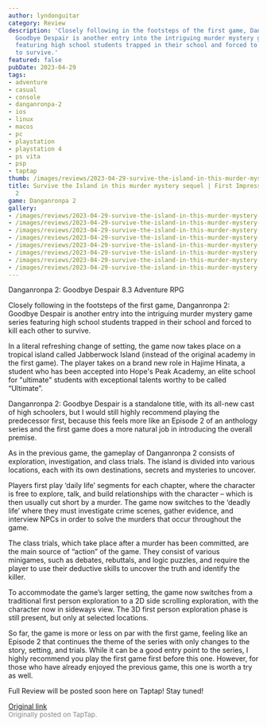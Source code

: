 ```yaml
---
author: lyndonguitar
category: Review
description: 'Closely following in the footsteps of the first game, Danganronpa 2:
  Goodbye Despair is another entry into the intriguing murder mystery game series
  featuring high school students trapped in their school and forced to kill each other
  to survive.'
featured: false
pubDate: 2023-04-29
tags:
- adventure
- casual
- console
- danganronpa-2
- ios
- linux
- macos
- pc
- playstation
- playstation 4
- ps vita
- psp
- taptap
thumb: /images/reviews/2023-04-29-survive-the-island-in-this-murder-mystery-sequel--first-impressions---danganronpa-2-0.avif
title: Survive the Island in this murder mystery sequel | First Impressions - Danganronpa
  2
game: Danganronpa 2
gallery:
- /images/reviews/2023-04-29-survive-the-island-in-this-murder-mystery-sequel--first-impressions---danganronpa-2-0.avif
- /images/reviews/2023-04-29-survive-the-island-in-this-murder-mystery-sequel--first-impressions---danganronpa-2-1.avif
- /images/reviews/2023-04-29-survive-the-island-in-this-murder-mystery-sequel--first-impressions---danganronpa-2-2.avif
- /images/reviews/2023-04-29-survive-the-island-in-this-murder-mystery-sequel--first-impressions---danganronpa-2-3.avif
- /images/reviews/2023-04-29-survive-the-island-in-this-murder-mystery-sequel--first-impressions---danganronpa-2-4.avif
- /images/reviews/2023-04-29-survive-the-island-in-this-murder-mystery-sequel--first-impressions---danganronpa-2-5.avif
- /images/reviews/2023-04-29-survive-the-island-in-this-murder-mystery-sequel--first-impressions---danganronpa-2-6.avif
- /images/reviews/2023-04-29-survive-the-island-in-this-murder-mystery-sequel--first-impressions---danganronpa-2-7.avif
---
```

Danganronpa 2: Goodbye Despair
8.3
Adventure
RPG

Closely following in the footsteps of the first game, Danganronpa 2: Goodbye Despair is another entry into the intriguing murder mystery game series featuring high school students trapped in their school and forced to kill each other to survive.

In a literal refreshing change of setting, the game now takes place on a tropical island called Jabberwock Island (instead of the original academy in the first game). The player takes on a brand new role in Hajime Hinata, a student who has been accepted into Hope's Peak Academy, an elite school for "ultimate" students with exceptional talents worthy to be called “Ultimate”.

Danganronpa 2: Goodbye Despair is a standalone title, with its all-new cast of high schoolers, but I would still highly recommend playing the predecessor first, because this feels more like an Episode 2 of an anthology series and the first game does a more natural job in introducing the overall premise.

As in the previous game, the gameplay of Danganronpa 2 consists of exploration, investigation, and class trials. The island is divided into various locations, each with its own destinations, secrets and mysteries to uncover.

Players first play ‘daily life’ segments for each chapter, where the character is free to explore, talk, and build relationships with the character – which is then usually cut short by a murder. The game now switches to the ‘deadly life’ where they must investigate crime scenes, gather evidence, and interview NPCs in order to solve the murders that occur throughout the game.

The class trials, which take place after a murder has been committed, are the main source of “action” of the game. They consist of various minigames, such as debates, rebuttals, and logic puzzles, and require the player to use their deductive skills to uncover the truth and identify the killer.

To accommodate the game’s larger setting, the game now switches from a traditional first person exploration to a 2D side scrolling exploration, with the character now in sideways view. The 3D first person exploration phase is still present, but only at selected locations.

So far, the game is more or less on par with the first game, feeling like an Episode 2 that continues the theme of the series with only changes to the story, setting, and trials. While it can be a good entry point to the series, I highly recommend you play the first game first before this one. However, for those who have already enjoyed the previous game, this one is worth a try as well.

Full Review will be posted soon here on Taptap! Stay tuned!

[Original link](https://www.taptap.io/post/5275620)<br><span style="font-size: 0.95em; color: #888;">Originally posted on TapTap.</span>